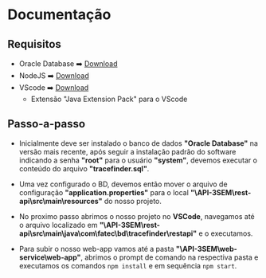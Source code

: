 # Documentação

## Requisitos

 -   Oracle Database ➡️ [Download](https://www.oracle.com/br/database/technologies/oracle-database-software-downloads.html)
  -   NodeJS ➡️  [Download](https://nodejs.org/dist/v14.16.0/node-v14.16.0-x64.msi)
  -   VScode ➡️ [Download](https://visualstudio.microsoft.com/pt-br/downloads/)
      - Extensão "Java Extension Pack" para o VScode


## Passo-a-passo

- Inicialmente deve ser instalado o banco de dados **"Oracle Database"** na versão mais recente, após seguir  a instalação padrão do software indicando a senha **"root"** para o usuário **"system"**, devemos executar o conteúdo do arquivo **"tracefinder.sql"**.

- Uma vez configurado o BD, devemos então mover o arquivo de configuração **"application.properties"** para o local **"\API-3SEM\rest-api\src\main\resources"** do nosso projeto.

- No proximo passo abrimos o nosso projeto no **VSCode**, navegamos até o arquivo localizado em **"\API-3SEM\rest-api\src\main\java\com\fatec\bd\tracefinder\restapi"** e o executamos.

- Para subir o nosso web-app vamos até a pasta **"\API-3SEM\web-service\web-app"**, abrimos o prompt de comando na respectiva pasta e executamos os comandos `npm install` e em sequência `npm start`.